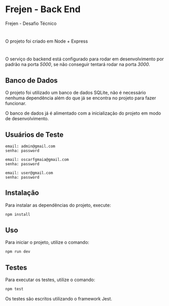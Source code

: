 # Frejen - Back End 
Frejen - Desafio Técnico
# 
O projeto foi criado em Node + Express

#
O serviço do backend está configurado para rodar em desenvolvimento por padrão na porta *5000*, se não conseguir tentará rodar na porta *3000*.

## Banco de Dados
O projeto foi utilizado um banco de dados SQLite, não é necessário nenhuma dependência além do que já se encontra no projeto para fazer funcionar.

O banco de dados já é alimentado com a inicialização do projeto em modo de desenvolvimento.

## Usuários de Teste

```
email: admin@gmail.com
senha: password

email: oscarfgmaia@gmail.com
senha: password

email: user@gmail.com
senha: password
```

## Instalação

Para instalar as dependências do projeto, execute:

```bash
npm install
```

## Uso

Para iniciar o projeto, utilize o comando:

```bash
npm run dev
```

## Testes

Para executar os testes, utilize o comando:
```bash
npm test
```

Os testes são escritos utilizando o framework Jest.


